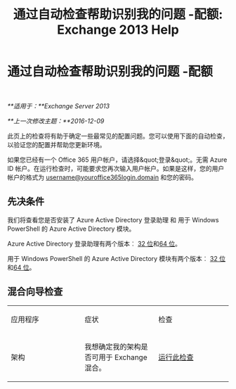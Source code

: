 ﻿---
title: '通过自动检查帮助识别我的问题 -配额: Exchange 2013 Help'
TOCTitle: 通过自动检查帮助识别我的问题 -配额
ms:assetid: ddb93b30-d25c-463e-9814-0c56601ae734
ms:mtpsurl: https://technet.microsoft.com/zh-cn/library/Dn793976(v=EXCHG.150)
ms:contentKeyID: 62633061
ms.date: 05/21/2018
mtps_version: v=EXCHG.150
ms.translationtype: MT
---

# 通过自动检查帮助识别我的问题 -配额

 

_**适用于：**Exchange Server 2013_

_**上一次修改主题：**2016-12-09_

此页上的检查将有助于确定一些最常见的配置问题。您可以使用下面的自动检查，以验证您的配置并帮助您更新环境。

如果您已经有一个 Office 365 用户帐户，请选择\&quot;登录\&quot;。无需 Azure ID 帐户。在运行检查时，可能要求您再次输入用户帐户。如果是这样，您的用户帐户的格式为 username@youroffice365login.domain 和您的密码。

## 先决条件

我们将查看您是否安装了 Azure Active Directory 登录助理 和 用于 Windows PowerShell 的 Azure Active Directory 模块。

Azure Active Directory 登录助理有两个版本︰ [32 位](https://go.microsoft.com/fwlink/?linkid=286261)和[64 位](https://go.microsoft.com/fwlink/?linkid=286262)。

用于 Windows PowerShell 的 Azure Active Directory 模块有两个版本︰ [32 位](https://go.microsoft.com/fwlink/?linkid=286258)和[64 位](https://go.microsoft.com/fwlink/?linkid=286259)。

## 混合向导检查


<table>
<colgroup>
<col style="width: 33%" />
<col style="width: 33%" />
<col style="width: 33%" />
</colgroup>
<tbody>
<tr class="odd">
<td><p>应用程序</p></td>
<td><p>症状</p></td>
<td><p>检查</p></td>
</tr>
<tr class="even">
<td><p>架构</p></td>
<td><p>我想确定我的架构是否可用于 Exchange 混合。</p></td>
<td><p><a href="https://go.microsoft.com/?linkid=9834919">运行此检查</a></p></td>
</tr>
</tbody>
</table>

